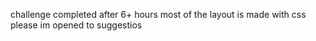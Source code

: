 challenge completed after 6+ hours
most of the layout is made with css
please im opened to suggestios